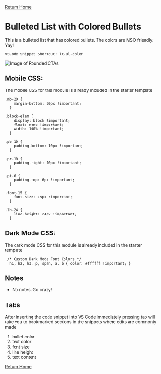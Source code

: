 
[Return Home](index.md)

# Bulleted List with Colored Bullets
This is a bulleted list that has colored bullets. The colors are MSO friendly. Yay!
```
VSCode Snippet Shortcut: lt-ul-color
```


![Image of Rounded CTAs](https://s3.amazonaws.com/marketing.lendingtree.com/email/module-library/lt-ul-color.png)


## Mobile CSS:
The mobile CSS for this module is already included in the starter template
```
.mb-20 {
    margin-bottom: 20px !important;
  }
  
.block-elem {
    display: block !important;
    float: none !important;
    width: 100% !important;
  }
  
.pb-10 {
    padding-bottom: 10px !important;
  }

.pr-10 {
    padding-right: 10px !important;
  }
  
.pt-6 {
    padding-top: 6px !important;
  }
  
.font-15 {
    font-size: 15px !important;
  }
  
.lh-24 {
    line-height: 24px !important;
  }
```

## Dark Mode CSS:
The dark mode CSS for this module is already included in the starter template
```
 /* Custom Dark Mode Font Colors */
  h1, h2, h3, p, span, a, b { color: #ffffff !important; }
```

## Notes
- No notes. Go crazy!

## Tabs
After inserting the code snippet into VS Code immediately pressing tab will take you to bookmarked sections in the snippets where edits are commonly made
1. bullet color
2. text color
3. font size
4. line height
5. text content

[Return Home](index.md)
